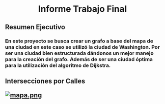 <center> <h1>Informe Trabajo Final</h1> </center>
<h2> Resumen Ejecutivo
<h3> En este proyecto se busca crear un grafo a base del mapa de una ciudad en este caso se utilizó la ciudad de Washington. Por ser una ciudad bien estructurada dándonos un mejor manejo para la creación del grafo. Además de ser una ciudad óptima para la utilización del algoritmo de Dijkstra.
<h2> Intersecciones por Calles

[![mapa.png](https://i.postimg.cc/4xm6BmrR/mapa.png)](https://postimg.cc/pmM5dXWs)